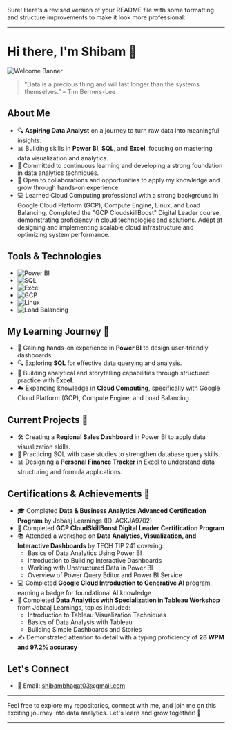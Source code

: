 Sure! Here's a revised version of your README file with some formatting and structure improvements to make it look more professional:

---

# Hi there, I'm Shibam 👋

![Welcome Banner](https://img.shields.io/badge/Welcome-Data%20Analytics%20Journey-blue?style=for-the-badge)

> “Data is a precious thing and will last longer than the systems themselves.” – Tim Berners-Lee

## About Me
- 🔍 **Aspiring Data Analyst** on a journey to turn raw data into meaningful insights.
- 📊 Building skills in **Power BI**, **SQL**, and **Excel**, focusing on mastering data visualization and analytics.
- 🌱 Committed to continuous learning and developing a strong foundation in data analytics techniques.
- 🤝 Open to collaborations and opportunities to apply my knowledge and grow through hands-on experience.
- 💻 Learned Cloud Computing professional with a strong background in Google Cloud Platform (GCP), Compute Engine, Linux, and Load Balancing. Completed the "GCP CloudskillBoost" Digital Leader course, demonstrating proficiency in cloud technologies and solutions. Adept at designing and implementing scalable cloud infrastructure and optimizing system performance.

## Tools & Technologies
- ![Power BI](https://img.shields.io/badge/Power%20BI-Data%20Visualization-blue)
- ![SQL](https://img.shields.io/badge/SQL-Database%20Management-green)
- ![Excel](https://img.shields.io/badge/Excel-Business%20Analytics-orange)
- ![GCP](https://img.shields.io/badge/GCP-Cloud%20Computing-red)
- ![Linux](https://img.shields.io/badge/Linux-Operating%20System-yellow)
- ![Load Balancing](https://img.shields.io/badge/Load%20Balancing-Cloud%20Infrastructure-purple)

## My Learning Journey 🚀
- 📖 Gaining hands-on experience in **Power BI** to design user-friendly dashboards.
- 🔍 Exploring **SQL** for effective data querying and analysis.
- 🌟 Building analytical and storytelling capabilities through structured practice with **Excel**.
- ☁️ Expanding knowledge in **Cloud Computing**, specifically with Google Cloud Platform (GCP), Compute Engine, and Load Balancing.

## Current Projects 📂
- 🛠 Creating a **Regional Sales Dashboard** in Power BI to apply data visualization skills.
- 📝 Practicing SQL with case studies to strengthen database query skills.
- 📊 Designing a **Personal Finance Tracker** in Excel to understand data structuring and formula applications.

## Certifications & Achievements 📜
- 🎓 Completed **Data & Business Analytics Advanced Certification Program** by Jobaaj Learnings (ID: ACKJA9702)
- 🏅 Completed **GCP CloudSkillBoost Digital Leader Certification Program**
- 📚 Attended a workshop on **Data Analytics, Visualization, and Interactive Dashboards** by TECH TIP 241 covering:
  - Basics of Data Analytics Using Power BI
  - Introduction to Building Interactive Dashboards
  - Working with Unstructured Data in Power BI
  - Overview of Power Query Editor and Power BI Service
- 💻 Completed **Google Cloud Introduction to Generative AI** program, earning a badge for foundational AI knowledge
- 🏅 Completed **Data Analytics with Specialization in Tableau Workshop** from Jobaaj Learnings, topics included:
  - Introduction to Tableau Visualization Techniques
  - Basics of Data Analysis with Tableau
  - Building Simple Dashboards and Stories
- ✍️ Demonstrated attention to detail with a typing proficiency of **28 WPM and 97.2% accuracy**

## Let's Connect
- 📧 Email: [shibambhagat03@gmail.com](mailto:shibambhagat03@gmail.com)

---

Feel free to explore my repositories, connect with me, and join me on this exciting journey into data analytics. Let's learn and grow together! 🚀

---
